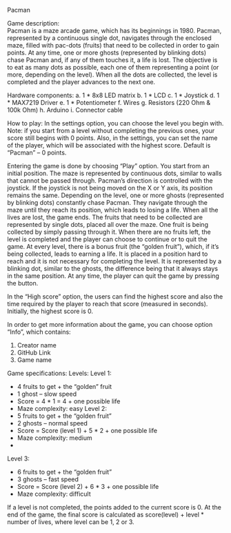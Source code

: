 Pacman

Game description: <br/>
Pacman is a maze arcade game, which has its beginnings in 1980. Pacman, represented by a continuous single dot, navigates through the enclosed maze, filled with pac-dots (fruits) that need to be collected in order to gain points. At any time, one or more ghosts (represented by blinking dots) chase Pacman and, if any of them touches it, a life is lost. The objective is to eat as many dots as possible, each one of them representing a point (or more, depending on the level). When all the dots are collected, the level is completed and the player advances to the next one.

Hardware components: 
a. 1 * 8x8 LED matrix
b. 1 * LCD
c. 1 * Joystick
d. 1 * MAX7219 Driver
e. 1 * Potentiometer
f. Wires
g. Resistors (220 Ohm & 100k Ohm)
h. Arduino
i. Connector cable

How to play:
In the settings option, you can choose the level you begin with. Note: if you start from a level without completing the previous ones, your score still begins with 0 points. Also, in the settings, you can set the name of the player, which will be associated with the highest score. Default is “Pacman” – 0 points.

Entering the game is done by choosing “Play” option.
You start from an initial position. The maze is represented by continuous dots, similar to walls that cannot be passed through. Pacman’s direction is controlled with the joystick. If the joystick is not being moved on the X or Y axis, its position remains the same.
Depending on the level, one or more ghosts (represented by blinking dots) constantly chase Pacman. They navigate through the maze until they reach its position, which leads to losing a life. When all the lives are lost, the game ends.
The fruits that need to be collected are represented by single dots, placed all over the maze. One fruit is being collected by simply passing through it. When there are no fruits left, the level is completed and the player can choose to continue or to quit the game.
At every level, there is a bonus fruit (the “golden fruit”), which, if it’s being collected, leads to earning a life. It is placed in a position hard to reach and it is not necessary for completing the level. It is represented by a blinking dot, similar to the ghosts, the difference being that it always stays in the same position.
At any time, the player can quit the game by pressing the button.

In the “High score” option, the users can find the highest score and also the time required by the player to reach that score (measured in seconds). Initially, the highest score is 0.

In order to get more information about the game, you can choose option “Info”, which contains:
1. Creator name
2. GitHub Link
3. Game name

Game specifications:
Levels:
Level 1: 
-	4 fruits to get + the “golden” fruit
-	1 ghost – slow speed
-	Score = 4 * 1 = 4 + one possible life
-	Maze complexity: easy
Level 2:
-	5 fruits to get + the “golden fruit”
-	2 ghosts – normal speed
-	Score = Score (level 1) + 5 * 2 + one possible life
-	Maze complexity: medium
-	
Level 3:
-	6 fruits to get + the “golden fruit”
-	3 ghosts – fast speed
-	Score = Score (level 2) + 6 * 3 + one possible life
-	Maze complexity: difficult

If a level is not completed, the points added to the current score is 0.
At the end of the game, the final score is calculated as score(level) + level * number of lives, where level can be 1, 2 or 3.

